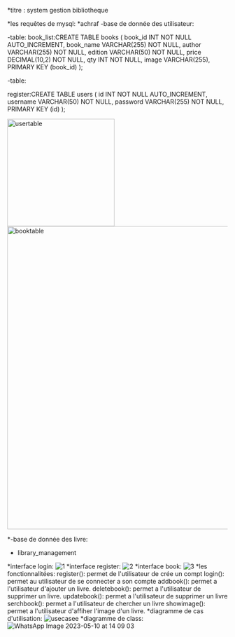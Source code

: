 *titre : system gestion bibliotheque

*les requêtes de mysql:
*achraf
-base de donnée des utilisateur:

-table:
 book_list:CREATE TABLE books (
  book_id INT NOT NULL AUTO_INCREMENT,
  book_name VARCHAR(255) NOT NULL,
  author VARCHAR(255) NOT NULL,
  edition VARCHAR(50) NOT NULL,
  price DECIMAL(10,2) NOT NULL,
  qty INT NOT NULL,
  image VARCHAR(255),
  PRIMARY KEY (book_id)
);





-table:

register:CREATE TABLE users (
  id INT NOT NULL AUTO_INCREMENT,
  username VARCHAR(50) NOT NULL,
  password VARCHAR(255) NOT NULL,
  PRIMARY KEY (id)
);
<div>
<img width="245" alt="usertable" src="https://github.com/aboussakkine-achraf/library/assets/80420443/bb3a671c-72b7-4326-8b88-e34c4c54c9c4">
 <img width="692" alt="booktable" src="https://github.com/aboussakkine-achraf/library/assets/80420443/6ffd70d6-a67a-4e4b-8ca2-fa53bd1a7bf0">
 </div>

 *-base de donnée des livre:

* library_management
 

*interface login:
![1](https://github.com/aboussakkine-achraf/library/assets/114268936/9f3fc4b4-7f0d-4a9c-b8aa-dc8f80cbe115)
*interface register:
![2](https://github.com/aboussakkine-achraf/library/assets/114268936/2b0f3e2d-8f10-4e7e-996c-4f80aaab050c)
*interface book:
![3](https://github.com/aboussakkine-achraf/library/assets/114268936/f7773139-859c-4159-ad73-3207303fb5f8)
*les fonctionnalitées:
register(): permet de l'utilisateur de crée un compt
login(): permet au utilisateur de se connecter a son compte
addbook(): permet a l'utilisateur d'ajouter un livre.
deletebook(): permet a l'utilisateur de supprimer un livre.
updatebook(): permet a l'utilisateur de supprimer un  livre 
serchbook(): permet a l'utilisateur de chercher un livre
showimage(): permet a l'utilisateur d'affiher l'image d'un livre.
*diagramme de cas d'utilisation:
![usecasee](https://github.com/aboussakkine-achraf/library/assets/114268936/eee87aa9-8fe9-4299-a0e9-959da25a600b)
*diagramme de class:
![WhatsApp Image 2023-05-10 at 14 09 03](https://github.com/aboussakkine-achraf/library/assets/114268936/f19a9953-23f3-4aac-af7d-d3718789239d)



